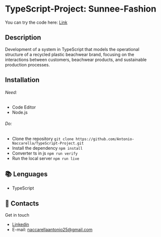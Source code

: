 # TypeScript-Project: Sunnee-Fashion

You can try the code here: [Link](https://codepen.io/Antonio-Naccarella/pen/NWVREJO)

## Description

Development of a system in TypeScript that models the operational structure of a recycled plastic beachwear brand, focusing on the interactions between customers, beachwear products, and sustainable production processes.

## Installation

###### Need:

- Code Editor
- Node.js

###### Do:

- Clone the repository `git clone https://github.com/Antonio-Naccarella/TypeScript-Project.git `
- Install the dependency `npm install`
- Converter ts in js `npm run verify`
- Run the local server `npm run live`

## :books: Lenguages

- TypeScript

## :e-mail: Contacts

Get in touch

- [Linkedin](https://www.linkedin.com/in/antonio-naccarella-31976725a/)
- E-mail: naccarellaantonio25@gmail.com
